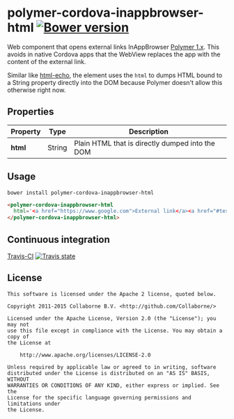 polymer-cordova-inappbrowser-html [![Bower version](https://badge.fury.io/bo/polymer-cordova-inappbrowser-html.svg)](http://badge.fury.io/bo/polymer-cordova-inappbrowser-html)
=========

Web component that opens external links InAppBrowser [Polymer 1.x](https://www.polymer-project.org). This avoids in native Cordova apps that the
WebView replaces the app with the content of the external link.

Similar like [html-echo](https://github.com/Collaborne/html-echo), the element uses the `html` to dumps HTML bound to a String property directly into the DOM because Polymer
doesn't allow this otherwise right now.

## Properties

Property     | Type   | Description                                    
------------ | ------ | -----------------------------------------------
**html**     | String | Plain HTML that is directly dumped into the DOM


## Usage

`bower install polymer-cordova-inappbrowser-html`

```html
<polymer-cordova-inappbrowser-html
  html='<a href="https://www.google.com">External link</a><a href="#test">Internal link</a>'>
</polymer-cordova-inappbrowser-html>
```

## Continuous integration

[Travis-CI](https://travis-ci.org/Collaborne/polymer-cordova-inappbrowser-html) [![Travis state](https://travis-ci.org/Collaborne/polymer-cordova-inappbrowser-html.svg?branch=master)](https://travis-ci.org/Collaborne/polymer-cordova-inappbrowser-html)


## License

    This software is licensed under the Apache 2 license, quoted below.

    Copyright 2011-2015 Collaborne B.V. <http://github.com/Collaborne/>

    Licensed under the Apache License, Version 2.0 (the "License"); you may not
    use this file except in compliance with the License. You may obtain a copy of
    the License at

        http://www.apache.org/licenses/LICENSE-2.0

    Unless required by applicable law or agreed to in writing, software
    distributed under the License is distributed on an "AS IS" BASIS, WITHOUT
    WARRANTIES OR CONDITIONS OF ANY KIND, either express or implied. See the
    License for the specific language governing permissions and limitations under
    the License.
    